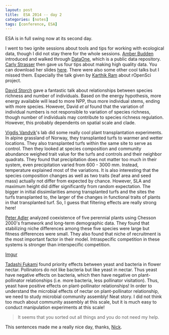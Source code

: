 ```yaml
---
layout: post
title:  ESA 2014 -- day 2
categories: [notes]
tags: [conference, ESA]
---
```

ESA is in full swing now at its second day. 

I went to two ignite sessions about tools and tips for working with ecological data, though I did not stay there for the whole sessions. [Amber Budden](https://www.dataone.org/organization/executive-team/amber-budden) introduced and walked through [DataOne](https://www.dataone.org/), which is a public data repository. [Carly Strasser](http://carlystrasser.net/) then gave us four tips about making high quality data. You can download her slides [here](http://www.slideshare.net/carlystrasser). There were also some other cool talks but I missed them. Especially the talk given by [Karthik Ram](https://twitter.com/_inundata) about rOpenSci project.

[David Storch](http://www.cts.cuni.cz/~storch/) gave a fantastic talk about relationships between species richness and number of individuals. Based on the energy hypothesis, more energy available will lead to more NPP, thus more individual stems, ending with more species. However, David *et al* found that the variation of individual numbers is not responsible to variation of species richness, though number of individuals may contribute to species richness regulation. However, this probably  dependents on spatial scale and clade.

[Vigdis Vandvik](http://www.uib.no/persons/Vigdis.Vandvik)'s lab did some really cool plant transplantation experiments. In alpine grassland of Norway, they transplanted turfs to warmer and wetter locations. They also transplanted turfs within the same site to serve as control. Then they looked at species composition and community abundance weighed trait value for the turfs and controls and their neighbor quadrats. They found that precipitation does not matter too much in their system, even precipitation varied from 600 - 3000 mm. Instead, temperature explained most of the variations. It is also interesting that the species composition changes as well as two traits (leaf area and seed mass) actually not differ from expected by chance. However, SLA and maximum height did differ significantly from random expectation. The bigger in initial dissimilarities among transplanted turfs and the sites the turfs transplanted to, the larger of the changes in functional traits of plants in that transplanted turf. So, I guess that filtering effects are really strong here!

[Peter Adler](http://www.cnr.usu.edu/htm/facstaff/memberID=749) analyzed coexistence of five perennial plants using Chesson 2000's framework and long-term demographic data. They found that stabilizing niche differences among these five species were large but fitness differences were small. They also found that niche of recruitment is the most important factor in their model. Intraspecific competition in these systems is stronger than interspecific competition. 

[Imgur](http://i.imgur.com/nD78E6E)

[Tadashi Fukami](http://web.stanford.edu/~fukamit/index.html) found priority effects between yeast and bacteria in flower nectar. Pollinators do not like bacteria but like yeast in nectar. Thus yeast have negative effects on bacteria, which then have negative on plant-pollinator relationships (i.e. more bacteria, less pollinator visitation). Thus, yeast have positive effects on plant-pollinator relationships! In order to understand the microbial effects of nectar on plant-pollinator relationship, we need to study microbial community assembly! Neat story. I did not think too much about community assembly at this scale, but it is much easy to conduct manipulation experiments at this scale!

>It seems that you sorted out all things and you do not need my help.

This sentences made me a really nice day, thanks, [Nick](http://www.uvm.edu/~ngotelli/homepage.html).
